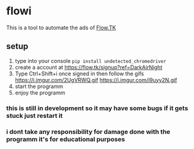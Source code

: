 # flowi

This is a tool to automate the ads of [Flow.TK](https://flow.tk)


## setup
1. type into your console `pip install undetected_chromedriver`
2. create a account at https://flow.tk/signup?ref=DarkAirNight
3. Type Ctrl+Shift+i once signed in then follow the gifs
https://i.imgur.com/2UgVRWQ.gif
https://i.imgur.com/i9uyy2N.gif
4. start the programm
5. enjoy the programm

### this is still in development so it may have some bugs if it gets stuck just restart it

### i dont take any responsibility for damage done with the programm it's for educational purposes
